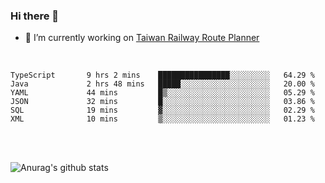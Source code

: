 ### Hi there 👋

- 🔭 I’m currently working on [Taiwan Railway Route Planner](https://github.com/Taiwan-Railway-Route-Planner)

<br/>

<!--START_SECTION:waka-->

```text
TypeScript       9 hrs 2 mins    ████████████████░░░░░░░░░   64.29 %
Java             2 hrs 48 mins   █████░░░░░░░░░░░░░░░░░░░░   20.00 %
YAML             44 mins         █▒░░░░░░░░░░░░░░░░░░░░░░░   05.29 %
JSON             32 mins         █░░░░░░░░░░░░░░░░░░░░░░░░   03.86 %
SQL              19 mins         ▓░░░░░░░░░░░░░░░░░░░░░░░░   02.29 %
XML              10 mins         ▒░░░░░░░░░░░░░░░░░░░░░░░░   01.23 %
```

<!--END_SECTION:waka-->

<br/>
<br/>

![Anurag's github stats](https://github-readme-stats.vercel.app/api?username=DepickereSven&show_icons=true&theme=tokyonight)



<!--
**DepickereSven/DepickereSven** is a ✨ _special_ ✨ repository because its `README.md` (this file) appears on your GitHub profile.

Here are some ideas to get you started:

- 🔭 I’m currently working on ...
- 🌱 I’m currently learning ...
- 👯 I’m looking to collaborate on ...
- 🤔 I’m looking for help with ...
- 💬 Ask me about ...
- 📫 How to reach me: ...
- 😄 Pronouns: ...
- ⚡ Fun fact: ...
-->
